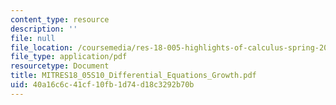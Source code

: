 ```yaml
---
content_type: resource
description: ''
file: null
file_location: /coursemedia/res-18-005-highlights-of-calculus-spring-2010/40a16c6c41cf10fb1d74d18c3292b70b_MITRES18_05S10_Differential_Equations_Growth.pdf
file_type: application/pdf
resourcetype: Document
title: MITRES18_05S10_Differential_Equations_Growth.pdf
uid: 40a16c6c-41cf-10fb-1d74-d18c3292b70b
---
```

